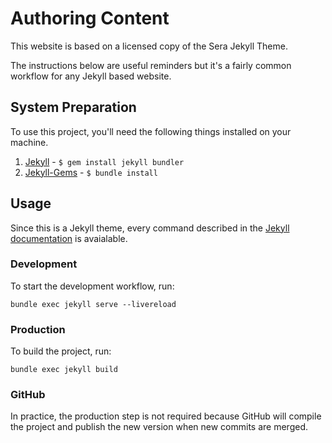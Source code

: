 # Authoring Content

This website is based on a licensed copy of the Sera Jekyll Theme.

The instructions below are useful reminders but it's a fairly common workflow for any Jekyll based website.

## System Preparation

To use this project, you'll need the following things installed on your machine.

1. [Jekyll](http://jekyllrb.com/docs/) - `$ gem install jekyll bundler`
2. [Jekyll-Gems](http://jekyllrb.com/docs/) - `$ bundle install`


## Usage

Since this is a Jekyll theme, every command described in the [Jekyll documentation](https://jekyllrb.com/docs/) is avaialable.

### Development

To start the development workflow, run:

```
bundle exec jekyll serve --livereload
```

### Production

To build the project, run:

```
bundle exec jekyll build
```

### GitHub

In practice, the production step is not required because GitHub will compile the project and publish the new version when new commits are merged.
